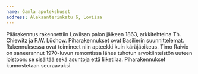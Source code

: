 ```yaml
---
name: Gamla apotekshuset
address: Aleksanterinkatu 6, Loviisa
---
```

Päärakennus rakennettiin Loviisan palon jälkeen 1863, arkkitehteina Th. Chiewitz ja F.W. Lüchow. Piharakennukset ovat Basilierin suunnittelemat. Rakennuksessa ovat toimineet niin apteekki kuin käräjäoikeus. Timo Raivio on saneerannut 1970-luvun remontissa lähes tuhotun arvokiinteistön uuteen loistoon: se sisältää sekä asuntoja että liiketilaa. Piharakennukset kunnostetaan seuraavaksi.